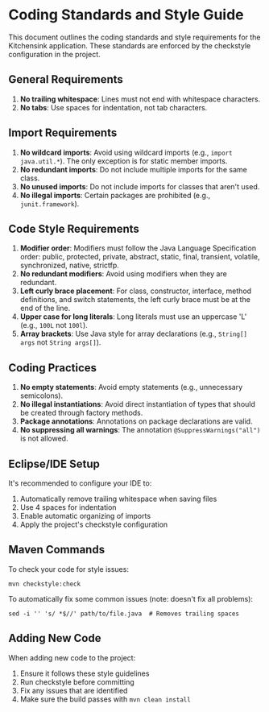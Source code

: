 # Coding Standards and Style Guide

This document outlines the coding standards and style requirements for the Kitchensink application. These standards are enforced by the checkstyle configuration in the project.

## General Requirements

1. **No trailing whitespace**: Lines must not end with whitespace characters.
2. **No tabs**: Use spaces for indentation, not tab characters.

## Import Requirements

1. **No wildcard imports**: Avoid using wildcard imports (e.g., `import java.util.*`). The only exception is for static member imports.
2. **No redundant imports**: Do not include multiple imports for the same class.
3. **No unused imports**: Do not include imports for classes that aren't used.
4. **No illegal imports**: Certain packages are prohibited (e.g., `junit.framework`).

## Code Style Requirements

1. **Modifier order**: Modifiers must follow the Java Language Specification order: public, protected, private, abstract, static, final, transient, volatile, synchronized, native, strictfp.
2. **No redundant modifiers**: Avoid using modifiers when they are redundant.
3. **Left curly brace placement**: For class, constructor, interface, method definitions, and switch statements, the left curly brace must be at the end of the line.
4. **Upper case for long literals**: Long literals must use an uppercase 'L' (e.g., `100L` not `100l`).
5. **Array brackets**: Use Java style for array declarations (e.g., `String[] args` not `String args[]`).

## Coding Practices

1. **No empty statements**: Avoid empty statements (e.g., unnecessary semicolons).
2. **No illegal instantiations**: Avoid direct instantiation of types that should be created through factory methods.
3. **Package annotations**: Annotations on package declarations are valid.
4. **No suppressing all warnings**: The annotation `@SuppressWarnings("all")` is not allowed.

## Eclipse/IDE Setup

It's recommended to configure your IDE to:

1. Automatically remove trailing whitespace when saving files
2. Use 4 spaces for indentation
3. Enable automatic organizing of imports
4. Apply the project's checkstyle configuration

## Maven Commands

To check your code for style issues:

```
mvn checkstyle:check
```

To automatically fix some common issues (note: doesn't fix all problems):

```
sed -i '' 's/ *$//' path/to/file.java  # Removes trailing spaces
```

## Adding New Code

When adding new code to the project:

1. Ensure it follows these style guidelines
2. Run checkstyle before committing
3. Fix any issues that are identified
4. Make sure the build passes with `mvn clean install` 